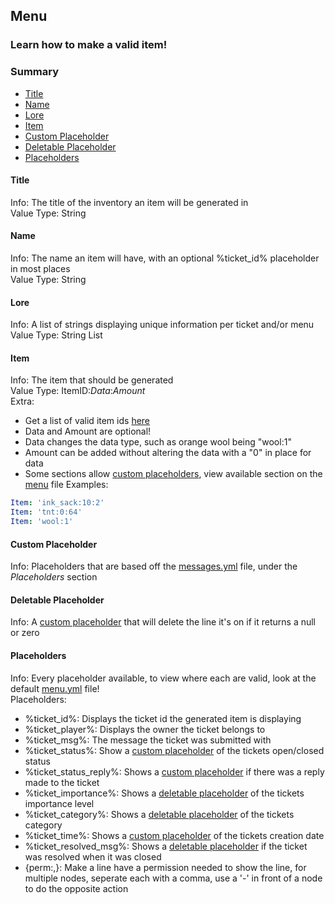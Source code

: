 ## Menu ##
### Learn how to make a valid item! ###

### Summary ###
- [Title](#user-content-title)
- [Name](#user-content-name)
- [Lore](#user-content-lore)
- [Item](#user-content-item)
- [Custom Placeholder](#user-content-custom-placeholder)
- [Deletable Placeholder](#user-content-deletable-placeholder)
- [Placeholders](#user-content-placeholders)

#### Title ####
Info: The title of the inventory an item will be generated in  
Value Type: String

#### Name ####
Info: The name an item will have, with an optional %ticket_id% placeholder in most places  
Value Type: String  

#### Lore ####
Info: A list of strings displaying unique information per ticket and/or menu  
Value Type: String List

#### Item ####
Info: The item that should be generated  
Value Type: ItemID:*Data*:*Amount*   
Extra:
 - Get a list of valid item ids [here](http://minecraft-ids.grahamedgecombe.com)
 - Data and Amount are optional!
 - Data changes the data type, such as orange wool being "wool:1"
 - Amount can be added without altering the data with a "0" in place for data
 - Some sections allow [custom placeholders](#user-content-custom-placeholder), view available section on the [menu](files/menu.yml) file
Examples:
```yaml
Item: 'ink_sack:10:2'
Item: 'tnt:0:64'
Item: 'wool:1'
```

#### Custom Placeholder ####
Info: Placeholders that are based off the [messages.yml](files/messages.yml#user-content-placeholders) file, under the *Placeholders* section

#### Deletable Placeholder ####
Info: A [custom placeholder](#user-content-custom-placeholder) that will delete the line it's on if it returns a null or zero

#### Placeholders ####
Info: Every placeholder available, to view where each are valid, look at the default [menu.yml](files/menu.yml) file!  
Placeholders:
 - %ticket_id%: Displays the ticket id the generated item is displaying
 - %ticket_player%: Displays the owner the ticket belongs to
 - %ticket_msg%: The message the ticket was submitted with
 - %ticket_status%: Show a [custom placeholder](#user-content-custom-placeholder) of the tickets open/closed status
 - %ticket_status_reply%: Shows a [custom placeholder](#user-content-custom-placeholder) if there was a reply made to the ticket
 - %ticket_importance%: Shows a [deletable placeholder](#user-content-deletable-placeholder) of the tickets importance level
 - %ticket_category%: Shows a [deletable placeholder](#user-content-deletable-placeholder) of the tickets category
 - %ticket_time%: Shows a [custom placeholder](#user-content-custom-placeholder) of the tickets creation date
 - %ticket_resolved_msg%: Shows a [deletable placeholder](#user-content-deletable-placeholder) if the ticket was resolved when it was closed
 - {perm:<NODE>,<NODE2>}: Make a line have a permission needed to show the line, for multiple nodes, seperate each with a comma, use a '-' in front of a node to do the opposite action
 
